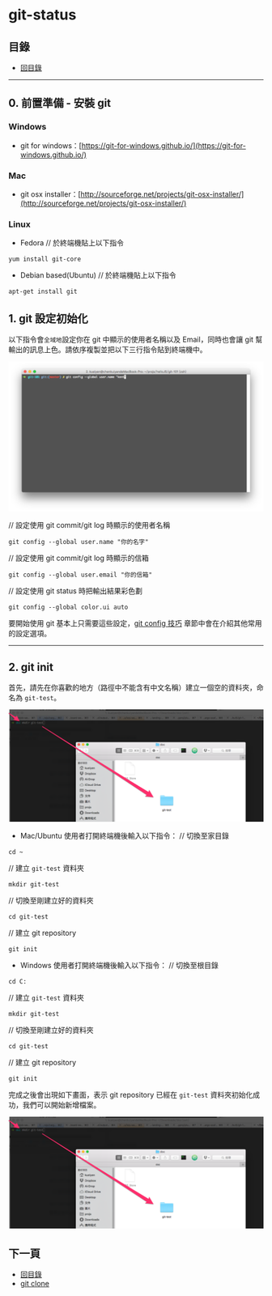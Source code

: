 # git-status

## 目錄
- [回目錄](../SUMMARY.md)

***

## 0. 前置準備 - 安裝 git

### Windows
- git for windows：[https://git-for-windows.github.io/](https://git-for-windows.github.io/)

### Mac
- git osx installer：[http://sourceforge.net/projects/git-osx-installer/](http://sourceforge.net/projects/git-osx-installer/)

### Linux
- Fedora
// 於終端機貼上以下指令
```
yum install git-core
```

- Debian based(Ubuntu)
// 於終端機貼上以下指令
```
apt-get install git
```

## 1. git 設定初始化

以下指令會`全域地`設定你在 git 中顯示的使用者名稱以及 Email，同時也會讓 git 幫輸出的訊息上色。請依序複製並把以下三行指令貼到終端機中。

![](../img/git-init-1.png)

// 設定使用 git commit/git log 時顯示的使用者名稱
```
git config --global user.name "你的名字"
```

// 設定使用 git commit/git log 時顯示的信箱
```
git config --global user.email "你的信箱"
```

// 設定使用 git status 時把輸出結果彩色劃
```
git config --global color.ui auto
```

要開始使用 git 基本上只需要這些設定，[git config 技巧](../git-conifg/index.md) 章節中會在介紹其他常用的設定選項。

*** 

## 2. git init

首先，請先在你喜歡的地方（路徑中不能含有中文名稱）建立一個空的資料夾，命名為 `git-test`。

![](../img/git-init-2.png)

- Mac/Ubuntu 使用者打開終端機後輸入以下指令：
// 切換至家目錄
```
cd ~
```

// 建立 `git-test` 資料夾
```
mkdir git-test
```

// 切換至剛建立好的資料夾
```
cd git-test
```

// 建立 git repository
```
git init
```


- Windows 使用者打開終端機後輸入以下指令：
// 切換至根目錄
```
cd C:
```

// 建立 `git-test` 資料夾
```
mkdir git-test
```

// 切換至剛建立好的資料夾
```
cd git-test
```

// 建立 git repository
```
git init
```

完成之後會出現如下畫面，表示 git repository 已經在 `git-test` 資料夾初始化成功，我們可以開始新增檔案。

![](../img/git-init-2.png)


## 下一頁
- [回目錄](../SUMMARY.md)
- [git clone](../git-clone/index.md)